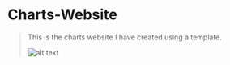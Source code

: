 # Charts-Website
> This is the charts website I have created using a template.
> 
> 
> ![alt text](https://cdn.discordapp.com/attachments/772269468307030016/790430818249211954/unknown.png)

